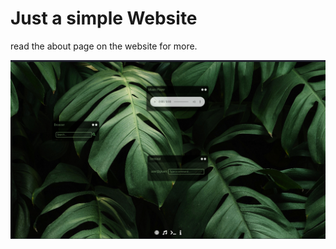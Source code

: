 # Just a simple Website
read the about page on the website for more.

![Website Preview](./assets/preview.png)
